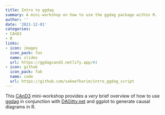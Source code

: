 ```yaml
---
title: Intro to ggdag
summary: A mini-workshop on how to use the ggdag package within R.
author: ''
date: '2021-12-01'
categories:
- CAnD3
- R
links:
- icon: images
  icon_pack: fas
  name: slides
  url: https://ggdagcand3.netlify.app/#1
- icon: github
  icon_pack: fab
  name: code
  url: https://github.com/sakeefkarim/intro_ggdag_script
---
```


This [CAnD3](https://www.mcgill.ca/cand3/) mini-workshop provides a _very_ brief overview of how to use [ggdag](https://ggdag.malco.io/reference/index.html) in conjunction with [DAGitty.net](http://www.dagitty.net/dags.html#) and ggplot to generate causal diagrams in R.
